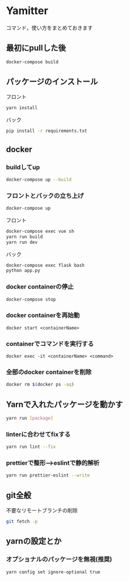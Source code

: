 # Yamitter

コマンド，使い方をまとめておきます

## 最初にpullした後

```bash
docker-compose build
```

## パッケージのインストール

フロント

```bash
yarn install
```

バック

```bash
pip install -r requirements.txt
```

## docker

### buildしてup

```bash
docker-compose up --build
```

### フロントとバックの立ち上げ

```bash
docker-compose up
```

フロント

```bash
docker-compose exec vue sh
yarn run build
yarn run dev
```

バック

```bash
docker-compose exec flask bash
python app.py
```

### docker containerの停止

```bash
docker-compose stop
```

### docker containerを再始動
```
docker start <containerName>
```

### containerでコマンドを実行する
```
docker exec -it <containerName> <command>
```

### 全部のdocker containerを削除

```bash
docker rm $(docker ps -aq)
```

## Yarnで入れたパッケージを動かす

```bash
yarn run [package]
```

### linterに合わせてfixする

```bash
yarn run lint --fix
```

### prettierで整形-->eslintで静的解析

```bash
yarn run prettier-eslint --write
```

## git全般

不要なリモートブランチの削除

```bash
git fetch -p
```

## yarnの設定とか
### オプショナルのパッケージを無視(推奨)

```bash
yarn config set ignore-optional true
```
